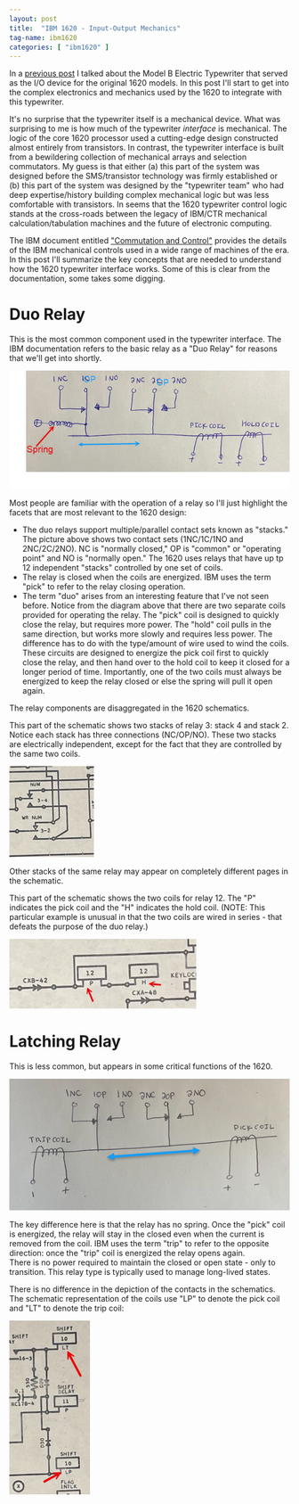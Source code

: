```yaml
---
layout: post
title:  "IBM 1620 - Input-Output Mechanics"
tag-name: ibm1620
categories: [ "ibm1620" ]
---
```


In a [previous post](/ibm1620/2024/06/27/input-output-writer-1.html) I talked about 
the Model B Electric Typewriter that served as the I/O device for the original 1620 models. In 
this post I'll start to get into the complex electronics and mechanics used by 
the 1620 to integrate with this typewriter. 

It's no surprise that the typewriter itself is a mechanical device. What was surprising 
to me is how much of the typewriter _interface_ is mechanical. The logic of the core 1620 
processor used a cutting-edge design constructed almost entirely from transistors. In 
contrast, the
typewriter interface is built from a bewildering collection of 
mechanical arrays and selection commutators. My guess is that either (a) this part of 
the system was designed before the SMS/transistor technology was firmly established or (b)
this part of the system was designed by the "typewriter team" who had deep expertise/history
building complex mechanical logic but was less comfortable with transistors. In seems that 
the 1620 typewriter control logic 
stands at the cross-roads between the legacy of IBM/CTR mechanical calculation/tabulation 
machines and the future of electronic computing.

The IBM document entitled ["Commutation and Control"](https://ed-thelen.org/comp-hist/IBM-FU-05-CommutationControl.pdf) provides the details of the IBM mechanical controls
used in a wide range of machines of the era. In this post I'll summarize the key concepts 
that are needed to understand how the 1620 typewriter interface works. Some of this 
is clear from the documentation, some takes some digging.

# Duo Relay 

This is the most common component used in the typewriter interface. The IBM documentation
refers to the basic relay as a "Duo Relay" for reasons that we'll get into shortly.

![Relay 1](/assets/images/relays-1a.jpg)

Most people are
familiar with the operation of a relay so I'll just highlight the facets that are 
most relevant to the 1620 design:
* The duo relays support multiple/parallel contact sets known as "stacks."  The picture above
shows two contact sets (1NC/1C/1NO and 2NC/2C/2NO). NC is "normally closed," OP is "common"
or "operating point" and NO is "normally open." The 1620 uses relays that have 
up tp 12 independent "stacks" controlled by one set of coils. 
* The relay is closed when the coils are energized. IBM uses the term "pick" to refer to the 
relay closing operation. 
* The term "duo" arises from an interesting feature that I've not seen before. Notice 
from the diagram above that 
there are two separate
coils provided for operating the relay.  The "pick" coil is designed to quickly close the relay, but 
requires more power.  The "hold" coil pulls in the same direction, but works more slowly and 
requires less power.  The difference
has to do with the type/amount of wire used to wind the coils. These circuits are designed
to energize the pick coil first to quickly close the relay, and then hand over to the hold 
coil to keep it closed for a longer period of time. Importantly, one of the two coils
must always be energized to keep the relay closed or else the spring will pull it open again.

The relay components are disaggregated in the 1620 schematics.

This part of the schematic shows two stacks of relay 3: stack 4 and stack 2. Notice each 
stack has three connections (NC/OP/NO). These two stacks are electrically independent,
except for the fact that they are controlled by the same two coils.

![Relay 1](/assets/images/relays-3.jpg)

Other stacks of the same relay may appear on completely different pages in the schematic.

This part of the schematic shows the two coils for relay 12.  The "P" indicates the pick
coil and the "H" indicates the hold coil. (NOTE: This particular example is unusual in that the 
two coils are wired in series - that defeats the purpose of the duo relay.)

![Relay 1](/assets/images/relays-2.jpg)

# Latching Relay

This is less common, but appears in some critical functions of the 1620. 

![Relay Latching](/assets/images/relays-4.jpg)

The key difference here 
is that the relay has no spring.  Once the "pick" coil is energized, the relay will stay 
in the closed even when the current is removed from the coil.  IBM uses the term "trip" 
to refer to the opposite direction: once the "trip" coil is energized the relay opens again.  
There is 
no power required to maintain the closed or open state - only to transition.  This relay type is typically used to manage
long-lived states. 

There is no difference in the depiction of the contacts in the schematics.  The schematic
representation of the coils use "LP" to denote the pick coil and "LT" to denote the 
trip coil:

![Relay Latching](/assets/images/relays-5.jpg)




